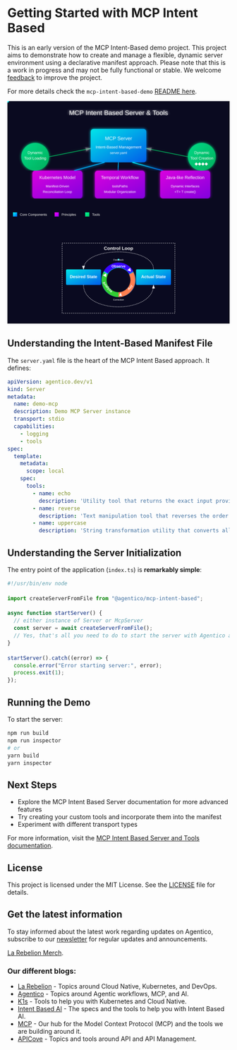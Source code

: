# Getting Started with MCP Intent Based

This is an early version of the MCP Intent-Based demo project. This project aims to demonstrate how to create and manage a flexible, dynamic server environment using a declarative manifest approach. Please note that this is a work in progress and may not be fully functional or stable. We welcome [feedback](https://go.rebelion.la/contact-us) to improve the project.

For more details check the `mcp-intent-based-demo` [README here](./mcp-intent-based-demo/README.md).

![MCP Intent Based Server and Tools](./mcp-intent-server-diagram-v2.svg)

## Understanding the Intent-Based Manifest File

The `server.yaml` file is the heart of the MCP Intent Based approach. It defines:

```yaml
apiVersion: agentico.dev/v1
kind: Server
metadata:
  name: demo-mcp
  description: Demo MCP Server instance
  transport: stdio
  capabilities:
    - logging
    - tools
spec:
  template:
    metadata:
      scope: local
    spec:
      tools:
        - name: echo
          description: 'Utility tool that returns the exact input provided to it...'
        - name: reverse
          description: 'Text manipulation tool that reverses the order of characters...'
        - name: uppercase
          description: 'String transformation utility that converts all alphabetic characters...'
```

## Understanding the Server Initialization

The entry point of the application (`index.ts`) is **remarkably simple**:

```typescript
#!/usr/bin/env node

import createServerFromFile from "@agentico/mcp-intent-based";

async function startServer() {
  // either instance of Server or McpServer
  const server = await createServerFromFile();
  // Yes, that's all you need to do to start the server with Agentico and Intent Base AI!!
}

startServer().catch((error) => {
  console.error("Error starting server:", error);
  process.exit(1);
});
```

## Running the Demo

To start the server:

```bash
npm run build
npm run inspector
# or
yarn build
yarn inspector
```

## Next Steps

- Explore the MCP Intent Based Server documentation for more advanced features
- Try creating your custom tools and incorporate them into the manifest
- Experiment with different transport types

For more information, visit the [MCP Intent Based Server and Tools documentation](https://agentico.dev/docs/mcp-intent-based).

## License
This project is licensed under the MIT License. See the [LICENSE](LICENSE) file for details.

## Get the latest information

To stay informed about the latest work regarding updates on Agentico, subscribe to our [newsletter](https://https://go.rebelion.la/agentico-news) for regular updates and announcements.

[La Rebelion Merch](https://go.rebelion.la/merch).

### Our different blogs:

- [La Rebelion](https://rebelion.la) - Topics around Cloud Native, Kubernetes, and DevOps.
- [Agentico](https://agentico.dev) - Topics around Agentic workflows, MCP, and AI.
- [K1s](https://k1s.sh) - Tools to help you with Kubernetes and Cloud Native.
- [Intent Based AI](https://intent-based.ai) - The specs and the tools to help you with Intent Based AI.
- [MCP](https://mcp.com.ai) - Our hub for the Model Context Protocol (MCP) and the tools we are building around it.
- [APICove](https://apicove.com) - Topics and tools around API and API Management.